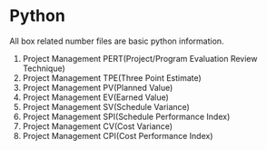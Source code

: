 # Python
All box related number files are basic python information. 

1. Project Management PERT(Project/Program Evaluation Review Technique)
2. Project Management TPE(Three Point Estimate)
3. Project Management PV(Planned Value)
4. Project Management EV(Earned Value)
5. Project Management SV(Schedule Variance)
6. Project Management SPI(Schedule Performance Index)
7. Project Management CV(Cost Variance)
8. Project Management CPI(Cost Performance Index)
